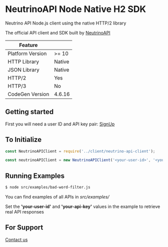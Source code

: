 # NeutrinoAPI Node Native H2 SDK

Neutrino API Node.js client using the native HTTP/2 library

The official API client and SDK built by [NeutrinoAPI](https://www.neutrinoapi.com/)

| Feature          |        |
|------------------|--------|
| Platform Version | >= 10  |
| HTTP Library     | Native |
| JSON Library     | Native |
| HTTP/2           | Yes    |
| HTTP/3           | No     |
| CodeGen Version  | 4.6.16 |

## Getting started

First you will need a user ID and API key pair: [SignUp](https://www.neutrinoapi.com/signup/)

## To Initialize
```js
const NeutrinoAPIClient = require('../client/neutrino-api-client');

const neutrinoAPIClient = new NeutrinoAPIClient('<your-user-id>', '<your-api-key');
```

## Running Examples

```sh
$ node src/examples/bad-word-filter.js
```
You can find examples of all APIs in _src/examples/_

Set the __'your-user-id'__ and __'your-api-key'__ values in the example to retrieve real API responses

## For Support
[Contact us](https://www.neutrinoapi.com/contact-us/)
